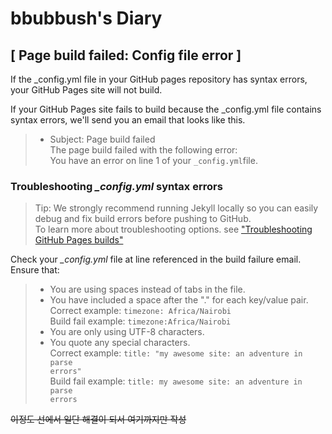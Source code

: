 # bbubbush's Diary 

## [ Page build failed: Config file error ]

If the _config.yml file in your GitHub pages repository has syntax errors, your GitHub Pages site will not build.

If your GitHub Pages site fails to build because the _config.yml file contains syntax errors, we'll send you an email that looks like this.

>+ Subject: Page build failed  
The page build failed with the following error:  
You have an error on line 1 of your <code>_config.yml</code>file.


### Troubleshooting *_config.yml* syntax errors

>Tip: We strongly recommend running Jekyll locally so you can easily debug and fix build errors before pushing to GitHub.  
To learn more about troubleshooting options. see ["Troubleshooting GitHub Pages builds"](https://help.github.com/articles/troubleshooting-github-pages-builds/)

Check your *_config.yml* file at line referenced in the build failure email. Ensure that:

>- You are using spaces instead of tabs in the file.
>- You have included a space after the "." for each key/value pair.  
    Correct example: <code>timezone: Africa/Nairobi</code>  
    Build fail example: <code>timezone:Africa/Nairobi</code>  
>- You are only using UTF-8 characters.  
>- You quote any special characters.  
    Correct example: <code>title: "my awesome site: an adventure in parse errors"</code>  
    Build fail example: <code>title: my awesome site: an adventure in parse errors</code>

~~이정도 선에서 일단 해결이 되서 여기까지만 작성~~
